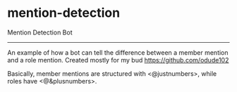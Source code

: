 # mention-detection
Mention Detection Bot

--------------------

An example of how a bot can tell the difference between a member mention and a role mention.
Created mostly for my bud https://github.com/odude102

Basically, member mentions are structured with <@justnumbers>, while roles have <@&plusnumbers>.